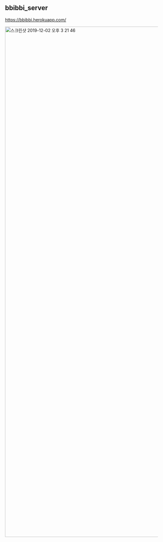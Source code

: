 ## bbibbi_server

https://bbibbi.herokuapp.com/

<img width="1680" alt="스크린샷 2019-12-02 오후 3 21 46" src="https://user-images.githubusercontent.com/50814969/69935234-96ffd080-1517-11ea-9b4d-27baeb1e72f7.png">